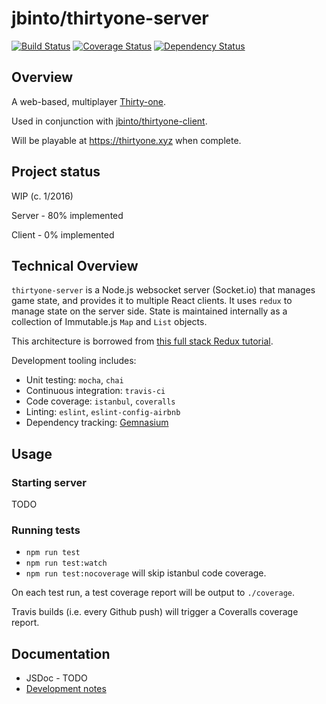 # jbinto/thirtyone-server

[![Build Status](https://travis-ci.org/jbinto/thirtyone-server.svg?branch=master)](https://travis-ci.org/jbinto/thirtyone-server) [![Coverage Status](https://coveralls.io/repos/jbinto/thirtyone-server/badge.svg?branch=master)](https://coveralls.io/r/jbinto/thirtyone-server?branch=master) [![Dependency Status](https://gemnasium.com/jbinto/thirtyone-server.svg)](https://gemnasium.com/jbinto/thirtyone-server)

## Overview

A web-based, multiplayer [Thirty-one](https://en.wikipedia.org/wiki/Thirty-one_(card_game)).

Used in conjunction with [jbinto/thirtyone-client](https://www.github.com/jbinto/thirtyone-client).

Will be playable at https://thirtyone.xyz when complete.


## Project status

WIP (c. 1/2016)

Server - 80% implemented

Client - 0% implemented

## Technical Overview

`thirtyone-server` is a Node.js websocket server (Socket.io) that manages game
state, and provides it to multiple React clients. It uses `redux` to manage
state on the server side. State is maintained internally as a collection of
Immutable.js `Map` and `List` objects.

This architecture is borrowed from [this full stack Redux tutorial](http://teropa.info/blog/2015/09/10/full-stack-redux-tutorial.html).

Development tooling includes:

* Unit testing: `mocha`, `chai`
* Continuous integration: `travis-ci`
* Code coverage: `istanbul`, `coveralls`
* Linting: `eslint`, `eslint-config-airbnb`
* Dependency tracking: [Gemnasium](https://gemnasium.com/)

## Usage

### Starting server

TODO

### Running tests

* `npm run test`
* `npm run test:watch`
* `npm run test:nocoverage` will skip istanbul code coverage.

On each test run, a test coverage report will be output to `./coverage`.

Travis builds (i.e. every Github push) will trigger a Coveralls coverage report.

## Documentation

* JSDoc - TODO
* [Development notes](https://github.com/jbinto/thirtyone-server/NOTES.md)

